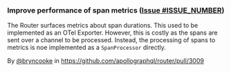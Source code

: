 ### Improve performance of span metrics ([Issue #ISSUE_NUMBER](https://github.com/apollographql/router/issues/3008))

The Router surfaces metrics about span durations. This used to be implemented as an OTel Exporter. However, this is costly as the spans are sent over a channel to be processed.
Instead, the processing of spans to metrics is noe implemented as a `SpanProcessor` directly.

By [@bryncooke](https://github.com/bryncooke) in https://github.com/apollographql/router/pull/3009
